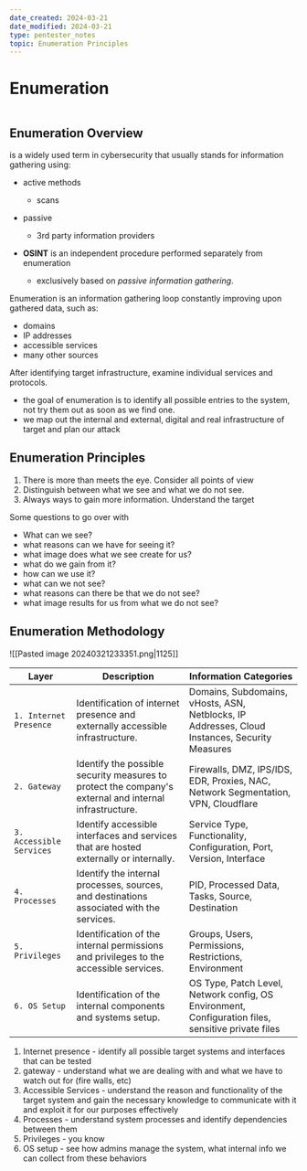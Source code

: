 ```yaml
---
date_created: 2024-03-21
date_modified: 2024-03-21
type: pentester_notes
topic: Enumeration Principles
---
```

# Enumeration
``` toc
```
## Enumeration Overview
is a widely used term in cybersecurity that usually stands for information gathering using:
- active methods 
	- scans
- passive
	- 3rd party information providers

- **OSINT** is an independent procedure performed separately from enumeration
	- exclusively based on *passive information gathering*. 

Enumeration is an information gathering loop constantly improving upon gathered data, such as:
- domains
- IP addresses
- accessible services
- many other sources

After identifying target infrastructure, examine individual services and protocols.
- the goal of enumeration is to identify all possible entries to the system, not try them out as soon as we find one.
- we map out the internal and external, digital and real infrastructure of target and plan our attack

## Enumeration Principles
1. There is more than meets the eye. Consider all points of view
2. Distinguish between what we see and what we do not see.
3. Always ways to gain more information. Understand the target

Some questions to go over with
- What can we see?
- what reasons can we have for seeing it?
- what image does what we see create for us?
- what do we gain from it?
- how can we use it?
- what can we not see?
- what reasons can there be that we do not see?
- what image results for us from what we do not see?

## Enumeration Methodology
![[Pasted image 20240321233351.png|1125]]

| **Layer**                | **Description**                                                                                        | **Information Categories**                                                                         |
| ------------------------ | ------------------------------------------------------------------------------------------------------ | -------------------------------------------------------------------------------------------------- |
| `1. Internet Presence`   | Identification of internet presence and externally accessible infrastructure.                          | Domains, Subdomains, vHosts, ASN, Netblocks, IP Addresses, Cloud Instances, Security Measures      |
| `2. Gateway`             | Identify the possible security measures to protect the company's external and internal infrastructure. | Firewalls, DMZ, IPS/IDS, EDR, Proxies, NAC, Network Segmentation, VPN, Cloudflare                  |
| `3. Accessible Services` | Identify accessible interfaces and services that are hosted externally or internally.                  | Service Type, Functionality, Configuration, Port, Version, Interface                               |
| `4. Processes`           | Identify the internal processes, sources, and destinations associated with the services.               | PID, Processed Data, Tasks, Source, Destination                                                    |
| `5. Privileges`          | Identification of the internal permissions and privileges to the accessible services.                  | Groups, Users, Permissions, Restrictions, Environment                                              |
| `6. OS Setup`            | Identification of the internal components and systems setup.                                           | OS Type, Patch Level, Network config, OS Environment, Configuration files, sensitive private files |

1. Internet presence - identify all possible target systems and interfaces that can be tested
2. gateway - understand what we are dealing with and what we have to watch out for (fire walls, etc)
3. Accessible Services - understand the reason and functionality of the target system and gain the necessary knowledge to communicate with it and exploit it for our purposes effectively
4. Processes - understand system processes and identify dependencies between them
5. Privileges - you know
6. OS setup - see how admins manage the system, what internal info we can collect from these behaviors